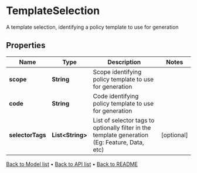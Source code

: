 

# TemplateSelection

A template selection, identifying a policy template to use for generation

## Properties

| Name | Type | Description | Notes |
|------------ | ------------- | ------------- | -------------|
|**scope** | **String** | Scope identifying policy template to use for generation |  |
|**code** | **String** | Code identifying policy template to use for generation |  |
|**selectorTags** | **List&lt;String&gt;** | List of selector tags to optionally filter in the template generation  (Eg: Feature, Data, etc) |  [optional] |



[Back to Model list](../README.md#documentation-for-models) &#8226; [Back to API list](../README.md#documentation-for-api-endpoints) &#8226; [Back to README](../README.md)


